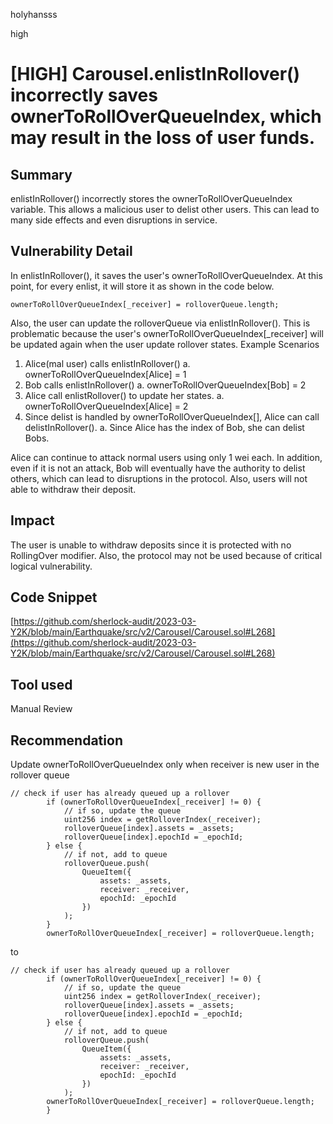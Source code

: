 holyhansss

high

# [HIGH] Carousel.enlistInRollover() incorrectly saves ownerToRollOverQueueIndex, which may result in the loss of user funds.

## Summary
enlistInRollover() incorrectly stores the ownerToRollOverQueueIndex variable. This allows a malicious user to delist other users. This can lead to many side effects and even disruptions in service.

## Vulnerability Detail
In enlistInRollover(), it saves the user's ownerToRollOverQueueIndex. At this point, for every enlist, it will store it as shown in the code below.

```solidity
ownerToRollOverQueueIndex[_receiver] = rolloverQueue.length;
```
Also, the user can update the rolloverQueue via enlistInRollover(). This is problematic because the user's ownerToRollOverQueueIndex[_receiver] will be updated again when the user update rollover states.
Example Scenarios

1. Alice(mal user) calls enlistInRollover()
    a. ownerToRollOverQueueIndex[Alice] = 1 
2. Bob calls enlistInRollover()
    a. ownerToRollOverQueueIndex[Bob] = 2
3. Alice call enlistRollover() to update her states.
    a. ownerToRollOverQueueIndex[Alice] = 2
4. Since delist is handled by ownerToRollOverQueueIndex[], Alice can call delistInRollover().
    a. Since Alice has the index of Bob, she can delist Bobs.

Alice can continue to attack normal users using only 1 wei each. In addition, even if it is not an attack, Bob will eventually have the authority to delist others, which can lead to disruptions in the protocol. Also, users will not able to withdraw their deposit.

## Impact
The user is unable to withdraw deposits since it is protected with no RollingOver modifier. Also, the protocol may not be used because of critical logical vulnerability.

## Code Snippet
[https://github.com/sherlock-audit/2023-03-Y2K/blob/main/Earthquake/src/v2/Carousel/Carousel.sol#L268](https://github.com/sherlock-audit/2023-03-Y2K/blob/main/Earthquake/src/v2/Carousel/Carousel.sol#L268)

## Tool used

Manual Review

## Recommendation
Update ownerToRollOverQueueIndex only when receiver is new user in the rollover queue

```solidity
// check if user has already queued up a rollover
        if (ownerToRollOverQueueIndex[_receiver] != 0) {
            // if so, update the queue
            uint256 index = getRolloverIndex(_receiver);
            rolloverQueue[index].assets = _assets;
            rolloverQueue[index].epochId = _epochId;
        } else {
            // if not, add to queue
            rolloverQueue.push(
                QueueItem({
                    assets: _assets,
                    receiver: _receiver,
                    epochId: _epochId
                })
            );
        }
        ownerToRollOverQueueIndex[_receiver] = rolloverQueue.length;
```

to

```solidity
// check if user has already queued up a rollover
        if (ownerToRollOverQueueIndex[_receiver] != 0) {
            // if so, update the queue
            uint256 index = getRolloverIndex(_receiver);
            rolloverQueue[index].assets = _assets;
            rolloverQueue[index].epochId = _epochId;
        } else {
            // if not, add to queue
            rolloverQueue.push(
                QueueItem({
                    assets: _assets,
                    receiver: _receiver,
                    epochId: _epochId
                })
            );
        ownerToRollOverQueueIndex[_receiver] = rolloverQueue.length;
        }

```
